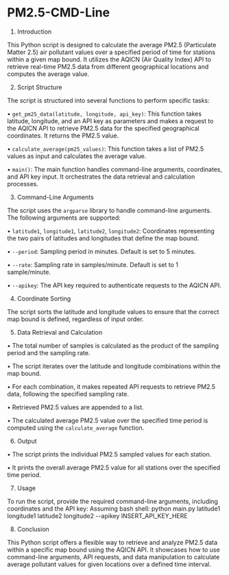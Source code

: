 # PM2.5-CMD-Line

1. Introduction

This Python script is designed to calculate the average PM2.5 (Particulate Matter 2.5) air pollutant values over a specified period of time for stations within a given map bound. It utilizes the AQICN (Air Quality Index) API to retrieve real-time PM2.5 data from different geographical locations and computes the average value.

2. Script Structure

The script is structured into several functions to perform specific tasks:

•	 `get_pm25_data(latitude, longitude, api_key)`: This function takes latitude, longitude, and an API key as parameters and makes a request to the AQICN API to retrieve PM2.5 data for the specified geographical coordinates. It returns the PM2.5 value.

•	`calculate_average(pm25_values)`: This function takes a list of PM2.5 values as input and calculates the average value.

•	`main()`: The main function handles command-line arguments, coordinates, and API key input. It orchestrates the data retrieval and calculation processes.

3. Command-Line Arguments

The script uses the `argparse` library to handle command-line arguments. The following arguments are supported:

•	`latitude1`, `longitude1`, `latitude2`, `longitude2`: Coordinates representing the two pairs of latitudes and longitudes that define the map bound.

•	 `--period`: Sampling period in minutes. Default is set to 5 minutes.

•	 `--rate`: Sampling rate in samples/minute. Default is set to 1 sample/minute.

•	`--apikey`: The API key required to authenticate requests to the AQICN API.

4. Coordinate Sorting

The script sorts the latitude and longitude values to ensure that the correct map bound is defined, regardless of input order.

5. Data Retrieval and Calculation

•	 The total number of samples is calculated as the product of the sampling period and the sampling rate.

•	The script iterates over the latitude and longitude combinations within the map bound.

•	For each combination, it makes repeated API requests to retrieve PM2.5 data, following the specified sampling rate.

•	Retrieved PM2.5 values are appended to a list.

•	 The calculated average PM2.5 value over the specified time period is computed using the `calculate_average` function.

6. Output

•	The script prints the individual PM2.5 sampled values for each station.

•	It prints the overall average PM2.5 value for all stations over the specified time period.

7. Usage

To run the script, provide the required command-line arguments, including coordinates and the API key:
Assuming bash shell:
python main.py latitude1 longitude1 latitude2 longitude2 --apikey INSERT_API_KEY_HERE

8. Conclusion

This Python script offers a flexible way to retrieve and analyze PM2.5 data within a specific map bound using the AQICN API. It showcases how to use command-line arguments, API requests, and data manipulation to calculate average pollutant values for given locations over a defined time interval.
